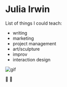 # Julia Irwin

List of things I could teach:
* writing
* marketing
* project management
* art/sculpture
* improv
* interaction design

![gif](https://images.indiegogo.com/file_attachments/678508/files/20140627021224-43_deepervulva.gif?1403860344)

:honeybee:
:raised_hands:
